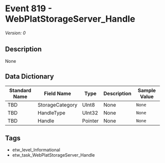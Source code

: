 # Event 819 - WebPlatStorageServer_Handle
###### Version: 0

## Description
None

## Data Dictionary
|Standard Name|Field Name|Type|Description|Sample Value|
|---|---|---|---|---|
|TBD|StorageCategory|UInt8|None|`None`|
|TBD|HandleType|UInt32|None|`None`|
|TBD|Handle|Pointer|None|`None`|

## Tags
* etw_level_Informational
* etw_task_WebPlatStorageServer_Handle